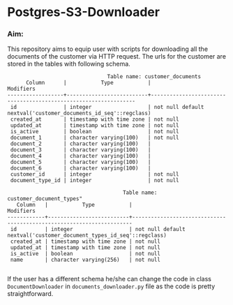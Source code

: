 # Postgres-S3-Downloader

### Aim:
This repository aims to equip user with scripts for downloading all the documents of the customer via HTTP request. The urls for the customer are stored in the tables with following schema.

```
                                Table name: customer_documents
      Column      |           Type           |                            Modifiers                            
------------------+--------------------------+-----------------------------------------------------------------
 id               | integer                  | not null default nextval('customer_documents_id_seq'::regclass)
 created_at       | timestamp with time zone | not null
 updated_at       | timestamp with time zone | not null
 is_active        | boolean                  | not null
 document_1       | character varying(100)   | not null
 document_2       | character varying(100)   | 
 document_3       | character varying(100)   | 
 document_4       | character varying(100)   | 
 document_5       | character varying(100)   | 
 document_6       | character varying(100)   | 
 customer_id      | integer                  | not null
 document_type_id | integer                  | not null
 
                                     Table name: customer_document_types"
   Column   |           Type           |                              Modifiers                               
------------+--------------------------+----------------------------------------------------------------------
 id         | integer                  | not null default nextval('customer_document_types_id_seq'::regclass)
 created_at | timestamp with time zone | not null
 updated_at | timestamp with time zone | not null
 is_active  | boolean                  | not null
 name       | character varying(256)   | not null
 
 ```
 
 If the user has a different schema he/she can change the code in class `DocumentDownloader` in `documents_downloader.py` file as the code is pretty straightforward.
 
